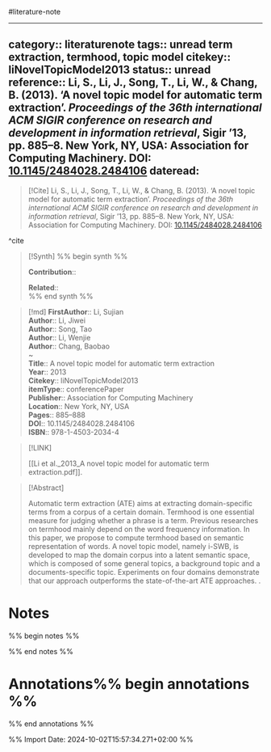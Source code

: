 #literature-note 

---
category:: literaturenote
tags:: unread term extraction, termhood, topic model
citekey:: liNovelTopicModel2013
status:: unread
reference:: Li, S., Li, J., Song, T., Li, W., & Chang, B. (2013). ‘A novel topic model for automatic term extraction’. _Proceedings of the 36th international ACM SIGIR conference on research and development in information retrieval_, Sigir ’13, pp. 885–8. New York, NY, USA: Association for Computing Machinery. DOI: [10.1145/2484028.2484106](https://doi.org/10.1145/2484028.2484106)
dateread:
---

> [!Cite]
> Li, S., Li, J., Song, T., Li, W., & Chang, B. (2013). ‘A novel topic model for automatic term extraction’. _Proceedings of the 36th international ACM SIGIR conference on research and development in information retrieval_, Sigir ’13, pp. 885–8. New York, NY, USA: Association for Computing Machinery. DOI: [10.1145/2484028.2484106](https://doi.org/10.1145/2484028.2484106)

^cite

>[!Synth]
>%% begin synth %%
>
>**Contribution**:: 
>
>**Related**::  
>%% end synth %%

>[!md]
> **FirstAuthor**:: Li, Sujian  
> **Author**:: Li, Jiwei  
> **Author**:: Song, Tao  
> **Author**:: Li, Wenjie  
> **Author**:: Chang, Baobao  
~    
> **Title**:: A novel topic model for automatic term extraction  
> **Year**:: 2013   
> **Citekey**:: liNovelTopicModel2013  
> **itemType**:: conferencePaper  
> **Publisher**:: Association for Computing Machinery  
> **Location**:: New York, NY, USA   
> **Pages**:: 885–888  
> **DOI**:: 10.1145/2484028.2484106  
> **ISBN**:: 978-1-4503-2034-4    

> [!LINK] 
>
> [[Li et al._2013_A novel topic model for automatic term extraction.pdf]].

> [!Abstract]
>
> Automatic term extraction (ATE) aims at extracting domain-specific terms from a corpus of a certain domain. Termhood is one essential measure for judging whether a phrase is a term. Previous researches on termhood mainly depend on the word frequency information. In this paper, we propose to compute termhood based on semantic representation of words. A novel topic model, namely i-SWB, is developed to map the domain corpus into a latent semantic space, which is composed of some general topics, a background topic and a documents-specific topic. Experiments on four domains demonstrate that our approach outperforms the state-of-the-art ATE approaches.
>.
> 
# Notes

%% begin notes %%

%% end notes %%


# Annotations%% begin annotations %%


%% end annotations %%

%% Import Date: 2024-10-02T15:57:34.271+02:00 %%
